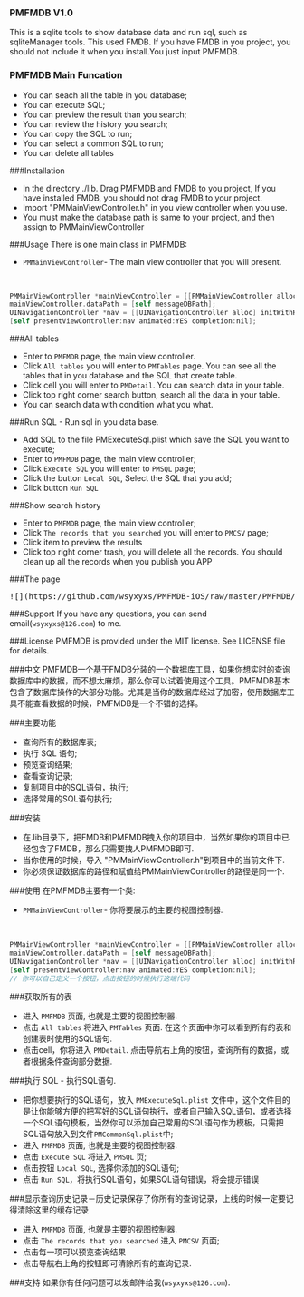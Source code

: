### PMFMDB V1.0
This is a sqlite tools to show database data and run sql, such as sqliteManager tools.
This used FMDB. If you have FMDB in you project, you should not include it when you install.You just input PMFMDB.

### PMFMDB Main Funcation
- You can seach all the table in you database;
- You can execute SQL;
- You can preview the result than you search;
- You can review the history you search;
- You can copy the SQL to run;
- You can select a common SQL to run;
- You can delete all tables

###Installation
- In the directory ./lib.  Drag PMFMDB and FMDB to you project, If you have installed FMDB, you should not drag FMDB to your project.
- Import "PMMainViewController.h" in you view controller when you use.
- You must make the database path is same to your project, and then assign to PMMainViewController

###Usage
There is one main class in PMFMDB:
* `PMMainViewController`- The main view controller that you will present.<br>
</br>

```objective-c
PMMainViewController *mainViewController = [[PMMainViewController alloc] init];
mainViewController.dataPath = [self messageDBPath];
UINavigationController *nav = [[UINavigationController alloc] initWithRootViewController:mainViewController];
[self presentViewController:nav animated:YES completion:nil];
```

###All tables
* Enter to `PMFMDB` page, the main view controller.
* Click `All tables` you will enter to `PMTables` page. You can see all the tables that in you database and the SQL that create table.
* Click cell you will enter to `PMDetail`. You can search data in your table.
* Click top right corner search button, search all the data in your table.
* You can search data with condition what you what.

###Run SQL - Run sql in you data base.
* Add SQL to the file PMExecuteSql.plist which save the SQL you want to execute;
* Enter to `PMFMDB` page, the main view controller;
* Click `Execute SQL` you will enter to `PMSQL` page;
* Click the button `Local SQL`, Select the SQL that you add;
* Click button `Run SQL`

###Show search history
* Enter to `PMFMDB` page, the main view controller;
* Click `The records that you searched` you will enter to `PMCSV` page;
* Click item to preview the results
* Click top right corner trash, you will delete all the records. You should clean up all the records when you publish you APP

###The page

<pre>![](https://github.com/wsyxyxs/PMFMDB-iOS/raw/master/PMFMDB/PMFMDB/pmfmdb.png)</pre>

###Support
If you have any questions, you can send email(`wsyxyxs@126.com`) to me.

###License
PMFMDB is provided under the MIT license. See LICENSE file for details.

###中文
PMFMDB一个基于FMDB分装的一个数据库工具，如果你想实时的查询数据库中的数据，而不想太麻烦，那么你可以试着使用这个工具。PMFMDB基本包含了数据库操作的大部分功能。尤其是当你的数据库经过了加密，使用数据库工具不能查看数据的时候，PMFMDB是一个不错的选择。

###主要功能
- 查询所有的数据库表;
- 执行 SQL 语句;
- 预览查询结果;
- 查看查询记录;
- 复制项目中的SQL语句，执行;
- 选择常用的SQL语句执行;

###安装
- 在.lib目录下，把FMDB和PMFMDB拽入你的项目中，当然如果你的项目中已经包含了FMDB，那么只需要拽人PMFMDB即可.
- 当你使用的时候，导入 "PMMainViewController.h"到项目中的当前文件下.
- 你必须保证数据库的路径和赋值给PMMainViewController的路径是同一个.

###使用
在PMFMDB主要有一个类:
* `PMMainViewController`- 你将要展示的主要的视图控制器. <br>
</br>

```objective-c
PMMainViewController *mainViewController = [[PMMainViewController alloc] init];
mainViewController.dataPath = [self messageDBPath];
UINavigationController *nav = [[UINavigationController alloc] initWithRootViewController:mainViewController];
[self presentViewController:nav animated:YES completion:nil];
// 你可以自己定义一个按钮，点击按钮的时候执行这端代码
```

###获取所有的表
* 进入 `PMFMDB` 页面, 也就是主要的视图控制器.
* 点击 `All tables` 将进入 `PMTables` 页面. 在这个页面中你可以看到所有的表和创建表时使用的SQL语句.
* 点击cell，你将进入 `PMDetail`. 点击导航右上角的按钮，查询所有的数据，或者根据条件查询部分数据.

###执行 SQL - 执行SQL语句.
* 把你想要执行的SQL语句，放入 `PMExecuteSql.plist` 文件中，这个文件目的是让你能够方便的把写好的SQL语句执行，或者自己输入SQL语句，或者选择一个SQL语句模板，当然你可以添加自己常用的SQL语句作为模板，只需把SQL语句放入到文件`PMCommonSql.plist`中;
* 进入 `PMFMDB` 页面, 也就是主要的视图控制器.
* 点击 `Execute SQL` 将进入 `PMSQL` 页;
* 点击按钮 `Local SQL`, 选择你添加的SQL语句;
* 点击 `Run SQL`，将执行SQL语句，如果SQL语句错误，将会提示错误

###显示查询历史记录－历史记录保存了你所有的查询记录，上线的时候一定要记得清除这里的缓存记录
* 进入 `PMFMDB` 页面, 也就是主要的视图控制器.
* 点击 `The records that you searched` 进入 `PMCSV` 页面;
* 点击每一项可以预览查询结果
* 点击导航右上角的按钮即可清除所有的查询记录.

###支持
如果你有任何问题可以发邮件给我(`wsyxyxs@126.com`).
